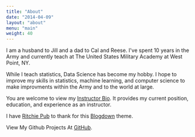 ```yaml
---
title: "About"
date: "2014-04-09"
layout: "about"
menu: "main"
weight: 40
---
```


I am a husband to Jill and a dad to Cal and Reese.  I've spent 10 years in the Army and currently teach at The United States Military Academy at West Point, NY. 

While I teach statistics, Data Science has become my hobby.  I hope to improve my skills in statistics, machine learning, and computer science to make improvments within the Army and to the world at large.  

You are welcome to view my [Instructor Bio](https://www.usma.edu/math/_layouts/wpFacultyBios/DisplayBio.aspx?ID=0c48b1fb-0640-4ea2-8b45-6e51d55d94c3&List=1ebd54dc-d44d-4834-8add-2da90afb21f5).  It provides my current position, education, and experience as an instructor.  

I have [Ritchie Pub](https://themes.gohugo.io/hugo-nuo/) to thank for this [Blogdown](https://bookdown.org/yihui/blogdown/) theme.  

View My Github Projects At [GitHub](https://github.com/dusty-turner).

